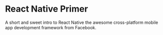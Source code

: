 # React Native Primer

A short and sweet intro to React Native the awesome cross-platform mobile app development framework from Facebook.



